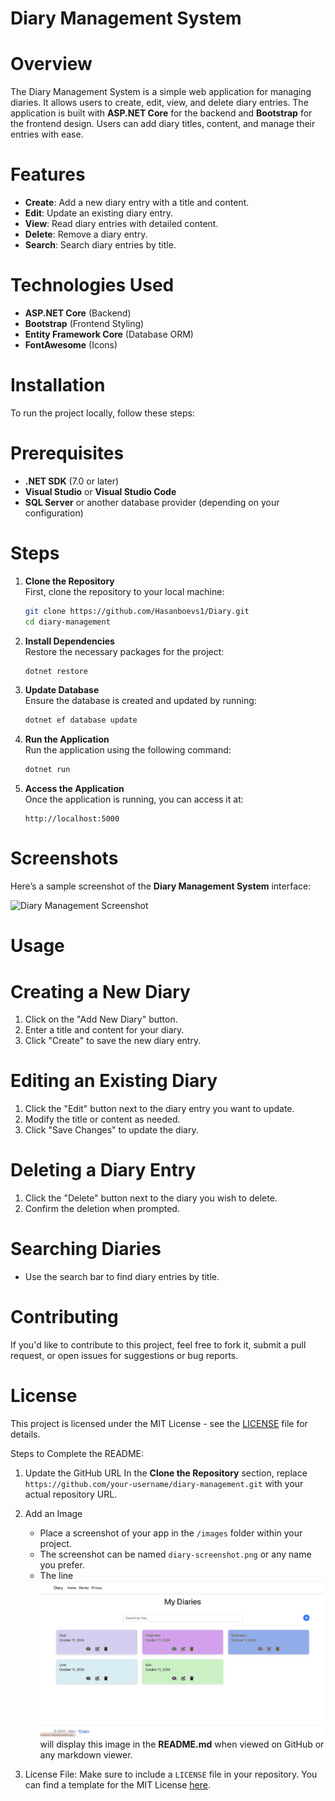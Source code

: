 # Diary Management System

# Overview

The Diary Management System is a simple web application for managing diaries. It allows users to create, edit, view, and delete diary entries. The application is built with **ASP.NET Core** for the backend and **Bootstrap** for the frontend design. Users can add diary titles, content, and manage their entries with ease.

# Features

- **Create**: Add a new diary entry with a title and content.
- **Edit**: Update an existing diary entry.
- **View**: Read diary entries with detailed content.
- **Delete**: Remove a diary entry.
- **Search**: Search diary entries by title.
  
# Technologies Used

- **ASP.NET Core** (Backend)
- **Bootstrap** (Frontend Styling)
- **Entity Framework Core** (Database ORM)
- **FontAwesome** (Icons)

# Installation

To run the project locally, follow these steps:

# Prerequisites
- **.NET SDK** (7.0 or later)
- **Visual Studio** or **Visual Studio Code**
- **SQL Server** or another database provider (depending on your configuration)

# Steps

1. **Clone the Repository**  
   First, clone the repository to your local machine:
   ```bash
   git clone https://github.com/Hasanboevs1/Diary.git
   cd diary-management
   ```

2. **Install Dependencies**  
   Restore the necessary packages for the project:
   ```bash
   dotnet restore
   ```

3. **Update Database**  
   Ensure the database is created and updated by running:
   ```bash
   dotnet ef database update
   ```

4. **Run the Application**  
   Run the application using the following command:
   ```bash
   dotnet run
   ```

5. **Access the Application**  
   Once the application is running, you can access it at:
   ```
   http://localhost:5000
   ```

# Screenshots

Here’s a sample screenshot of the **Diary Management System** interface:

![Diary Management Screenshot](images/diary-screenshot.png)

# Usage

# Creating a New Diary
1. Click on the "Add New Diary" button.
2. Enter a title and content for your diary.
3. Click "Create" to save the new diary entry.

# Editing an Existing Diary
1. Click the "Edit" button next to the diary entry you want to update.
2. Modify the title or content as needed.
3. Click "Save Changes" to update the diary.

# Deleting a Diary Entry
1. Click the "Delete" button next to the diary you wish to delete.
2. Confirm the deletion when prompted.

# Searching Diaries
- Use the search bar to find diary entries by title.

# Contributing

If you'd like to contribute to this project, feel free to fork it, submit a pull request, or open issues for suggestions or bug reports.

# License

This project is licensed under the MIT License - see the [LICENSE](LICENSE) file for details.


Steps to Complete the README:

1. Update the GitHub URL In the **Clone the Repository** section, replace `https://github.com/your-username/diary-management.git` with your actual repository URL.
   
2. Add an Image
    - Place a screenshot of your app in the `/images` folder within your project.
    - The screenshot can be named `diary-screenshot.png` or any name you prefer. 
    - The line ![Diary Management Screenshot](https://github.com/Hasanboevs1/Diary/blob/main/main.png)
 will display this image in the **README.md** when viewed on GitHub or any markdown viewer.

3. License File: Make sure to include a `LICENSE` file in your repository. You can find a template for the MIT License [here](https://opensource.org/licenses/MIT). 
